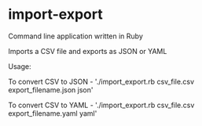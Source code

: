 # import-export


Command line application written in Ruby

Imports a CSV file and exports as JSON or YAML


Usage:  

To convert CSV to JSON - './import_export.rb csv_file.csv export_filename.json json' 

To convert CSV to YAML - './import_export.rb csv_file.csv export_filename.yaml yaml'
